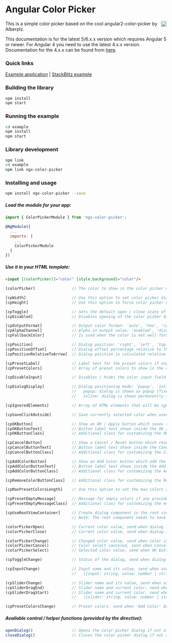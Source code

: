 # Angular Color Picker

<a href="https://badge.fury.io/js/ngx-color-picker"><img src="https://badge.fury.io/js/ngx-color-picker.svg" align="right" alt="npm version" height="18"></a>

This is a simple color picker based on the cool angular2-color-picker by Alberplz.

This documentation is for the latest 5/6.x.x version which requires Angular 5 or newer. For Angular 4 you need to use the latest 4.x.x version. Documentation for the 4.x.x can be found from <a href="https://github.com/zefoy/ngx-color-picker/tree/4.x.x/">here</a>.

### Quick links

[Example application](https://zefoy.github.io/ngx-color-picker/)
 |
[StackBlitz example](https://stackblitz.com/github/zefoy/ngx-color-picker/tree/master/example)

### Building the library

```bash
npm install
npm start
```

### Running the example

```bash
cd example
npm install
npm start
```

### Library development

```bash
npm link
cd example
npm link ngx-color-picker
```

### Installing and usage

```bash
npm install ngx-color-picker --save
```

##### Load the module for your app:

```javascript
import { ColorPickerModule } from 'ngx-color-picker';

@NgModule({
  ...
  imports: [
    ...
    ColorPickerModule
  ]
})
```

##### Use it in your HTML template:

```html
<input [(colorPicker)]="color" [style.background]="color"/>
```

```javascript
[colorPicker]                // The color to show in the color picker dialog.

[cpWidth]                    // Use this option to set color picker dialog width ('230px').
[cpHeight]                   // Use this option to force color picker dialog height ('auto').

[cpToggle]                   // Sets the default open / close state of the color picker (false).
[cpDisabled]                 // Disables opening of the color picker dialog via toggle / events.

[cpOutputFormat]             // Output color format: 'auto', 'hex', 'rgba', 'hsla' ('auto').
[cpAlphaChannel]             // Alpha in output value: 'enabled', 'disabled', 'always' ('enabled').
[cpFallbackColor]            // Is used when the color is not well-formed or is undefined ('#000').

[cpPosition]                 // Dialog position: 'right', 'left', 'top', 'bottom' ('right').
[cpPositionOffset]           // Dialog offset percentage relative to the directive element (0%).
[cpPositionRelativeToArrow]  // Dialog position is calculated relative to dialog arrow (false).

[cpPresetLabel]              // Label text for the preset colors if any provided ('Preset colors').
[cpPresetColors]             // Array of preset colors to show in the color picker dialog ([]).

[cpDisableInput]             // Disables / hides the color input field from the dialog (false).

[cpDialogDisplay]            // Dialog positioning mode: 'popup', 'inline' ('popup').
                             //   popup: dialog is shown as popup (fixed positioning).
                             //   inline: dialog is shown permanently (static positioning).

[cpIgnoredElements]          // Array of HTML elements that will be ignored when clicked ([]).

[cpSaveClickOutside]         // Save currently selected color when user clicks outside (true).

[cpOKButton]                 // Show an OK / Apply button which saves the color (false).
[cpOKButtonText]             // Button label text shown inside the OK / Apply button ('OK').
[cpOKButtonClass]            // Additional class for customizing the OK / Apply button ('').

[cpCancelButton]             // Show a Cancel / Reset button which resets the color (false).
[cpCancelButtonText]         // Button label text shown inside the Cancel / Reset button ('Cancel').
[cpCancelButtonClass]        // Additional class for customizing the Cancel / Reset button ('').

[cpAddColorButton]           // Show an Add Color button which add the color into preset (false).
[cpAddColorButtonText]       // Button label text shown inside the Add Color button ('Add color').
[cpAddColorButtonClass]      // Additional class for customizing the Add Color button ('').

[cpRemoveColorButtonClass]   // Additional class for customizing the Remove Color button ('').

[cpMaxPresetColorsLength]    // Use this option to set the max colors allowed in presets (null).

[cpPresetEmptyMessage]       // Message for empty colors if any provided used ('No colors added').
[cpPresetEmptyMessageClass]  // Additional class for customizing the empty colors message ('').

[cpUseRootViewContainer]     // Create dialog component in the root view container (false).
                             // Note: The root component needs to have public viewContainerRef.

(colorPickerOpen)            // Current color value, send when dialog is opened (value: string).
(colorPickerClose)           // Current color value, send when dialog is closed (value: string).

(colorPickerChange)          // Changed color value, send when color is changed (value: string).
(colorPickerCancel)          // Color select canceled, send when Cancel button is pressed (void).
(colorPickerSelect)          // Selected color value, send when OK button is pressed (value: string).

(cpToggleChange)             // Status of the dialog, send when dialog is opened / closed (open: boolean).

(cpInputChange)              // Input name and its value, send when user changes color through inputs
                             //   ({input: string, value: number | string, color: string})

(cpSliderChange)             // Slider name and its value, send when user changes color through slider
(cpSliderDragEnd)            // Slider name and current color, send when slider dragging ends (mouseup,touchend)
(cpSliderDragStart)          // Slider name and current color, send when slider dragging starts (mousedown,touchstart)
                             //   ({slider: string, value: number | string, color: string})

(cpPresetColorsChange)       // Preset colors, send when 'Add Color' button is pressed (value: array).
```

##### Available control / helper functions (provided by the directive):

```javascript
openDialog()                 // Opens the color picker dialog if not already open.
closeDialog()                // Closes the color picker dialog if not already closed.
```


